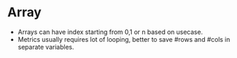 # Array

- Arrays can have index starting from 0,1 or n based on usecase.
- Metrics usually requires lot of looping, better to save #rows and #cols in separate variables.
